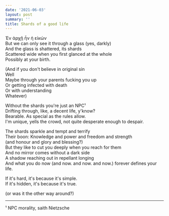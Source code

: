 ```yaml
---
date: '2021-06-03'
layout: post
summary: ''
title: Shards of a good life
---
```


Ἐν ἀρχῇ ἦν ἡ εἰκών<br>
But we can only see it through a glass (yes, darkly)<br>
And the glass is shattered, its shards<br>
Scattered wide when you first glanced at the whole<br>
Possibly at your birth.<br>

(And if you don't believe in original sin<br>
Well<br>
Maybe through your parents fucking you up<br>
Or getting infected with death<br>
Or with understanding<br>
Whatever)<br>

Without the shards you're just an NPC¹<br>
Drifting through, like, a decent life, y'know?<br>
Bearable. As special as the rules allow.<br>
I'm unique, yells the crowd, not quite desperate enough to despair.<br>

The shards sparkle and tempt and terrify<br>
Their boon: Knowledge and power and freedom and strength<br>
(and honour and glory and blessing?)<br>
But they like to cut you deeply when you reach for them<br>
And no mirror comes without a dark side<br>
A shadow reaching out in repellant longing<br>
And what you do now (and now. and now. and now.) forever defines your life.<br>


If it's hard, it's because it's simple.<br>
If it's hidden, it's because it's true.<br>

(or was it the other way around?)<br>

--------

¹ NPC morality, saith Nietzsche
